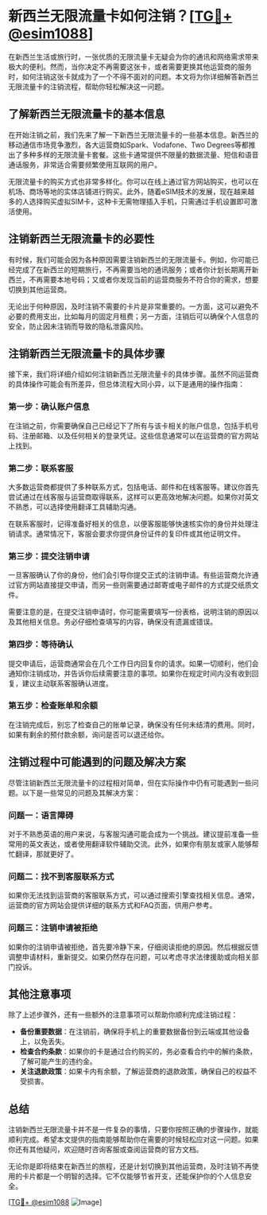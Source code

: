 # 新西兰无限流量卡如何注销？[[TG💪+ @esim1088](https://t.me/s/esim1088)]

在新西兰生活或旅行时，一张优质的无限流量卡无疑会为你的通讯和网络需求带来极大的便利。然而，当你决定不再需要这张卡，或者需要更换其他运营商的服务时，如何注销这张卡就成为了一个不得不面对的问题。本文将为你详细解答新西兰无限流量卡的注销流程，帮助你轻松解决这一问题。

## 了解新西兰无限流量卡的基本信息

在开始注销之前，我们先来了解一下新西兰无限流量卡的一些基本信息。新西兰的移动通信市场竞争激烈，各大运营商如Spark、Vodafone、Two Degrees等都推出了多种多样的无限流量卡套餐。这些卡通常提供不限量的数据流量、短信和语音通话服务，非常适合需要频繁使用互联网的用户。

无限流量卡的购买方式也非常多样化。你可以在线上通过官方网站购买，也可以在机场、商场等地的实体店铺进行购买。此外，随着eSIM技术的发展，现在越来越多的人选择购买虚拟SIM卡，这种卡无需物理插入手机，只需通过手机设置即可激活使用。

## 注销新西兰无限流量卡的必要性

有时候，我们可能会因为各种原因需要注销新西兰的无限流量卡。例如，你可能已经完成了在新西兰的短期旅行，不再需要当地的通讯服务；或者你计划长期离开新西兰，不再需要本地号码；又或者你发现当前的运营商服务不符合你的需求，想要切换到其他运营商。

无论出于何种原因，及时注销不需要的卡片是非常重要的。一方面，这可以避免不必要的费用支出，比如每月的固定月租费；另一方面，注销后可以确保个人信息的安全，防止因未注销而导致的隐私泄露风险。

## 注销新西兰无限流量卡的具体步骤

接下来，我们将详细介绍如何注销新西兰无限流量卡的具体步骤。虽然不同运营商的具体操作可能会有所差异，但总体流程大同小异，以下是通用的操作指南：

### 第一步：确认账户信息

在注销之前，你需要确保自己已经记下了所有与该卡相关的账户信息，包括手机号码、注册邮箱、以及任何相关的登录凭证。这些信息通常可以在运营商的官方网站上找到。

### 第二步：联系客服

大多数运营商都提供了多种联系方式，包括电话、邮件和在线客服等。建议你首先尝试通过在线客服与运营商取得联系，这样可以更高效地解决问题。如果你对英文不熟悉，可以选择使用翻译工具辅助沟通。

在联系客服时，记得准备好相关的信息，以便客服能够快速核实你的身份并处理注销请求。通常情况下，客服会要求你提供身份证件的复印件或其他证明文件。

### 第三步：提交注销申请

一旦客服确认了你的身份，他们会引导你提交正式的注销申请。有些运营商允许通过官方网站直接提交申请，而另一些则需要通过邮寄或电子邮件的方式提交纸质文件。

需要注意的是，在提交注销申请时，你可能需要填写一份表格，说明注销的原因以及其他相关信息。务必仔细检查填写的内容，确保没有遗漏或错误。

### 第四步：等待确认

提交申请后，运营商通常会在几个工作日内回复你的请求。如果一切顺利，他们会通知你注销成功，并告诉你后续需要注意的事项。如果你在规定时间内没有收到回复，建议主动联系客服确认进度。

### 第五步：检查账单和余额

在注销完成后，别忘了检查自己的账单记录，确保没有任何未结清的费用。同时，如果有剩余的预付款余额，询问是否可以退还给你。

## 注销过程中可能遇到的问题及解决方案

尽管注销新西兰无限流量卡的过程相对简单，但在实际操作中仍有可能遇到一些问题。以下是一些常见的问题及其解决方案：

### 问题一：语言障碍

对于不熟悉英语的用户来说，与客服沟通可能会成为一个挑战。建议提前准备一些常用的英文表达，或者使用翻译软件辅助交流。此外，如果你有朋友或家人能够帮忙翻译，那就更好了。

### 问题二：找不到客服联系方式

如果你无法找到运营商的客服联系方式，可以通过搜索引擎查找相关信息。通常，运营商的官方网站会提供详细的联系方式和FAQ页面，供用户参考。

### 问题三：注销申请被拒绝

如果你的注销申请被拒绝，首先要冷静下来，仔细阅读拒绝的原因。然后根据反馈调整申请材料，重新提交。如果仍然存在问题，可以考虑寻求法律援助或向相关部门投诉。

## 其他注意事项

除了上述步骤外，还有一些额外的注意事项可以帮助你顺利完成注销过程：

- **备份重要数据**：在注销前，确保将手机上的重要数据备份到云端或其他设备上，以免丢失。
- **检查合约条款**：如果你的卡是通过合约购买的，务必查看合约中的解约条款，了解可能产生的违约金。
- **关注退款政策**：如果卡内有余额，了解运营商的退款政策，确保自己的权益不受损害。

## 总结

注销新西兰无限流量卡并不是一件复杂的事情，只要你按照正确的步骤操作，就能顺利完成。希望本文提供的指南能够帮助你在需要的时候轻松应对这一问题。如果你还有其他疑问，欢迎随时咨询客服或查阅运营商的官方文档。

无论你是即将结束在新西兰的旅程，还是计划切换到其他运营商，及时注销不再使用的卡片都是一个明智的选择。它不仅能够节省开支，还能保护你的个人信息安全。

[[TG💪+ @esim1088](https://t.me/s/esim1088) ![Image](https://i.postimg.cc/4NQfJmqS/Snipaste-2025-05-13-00-14-12.png)]